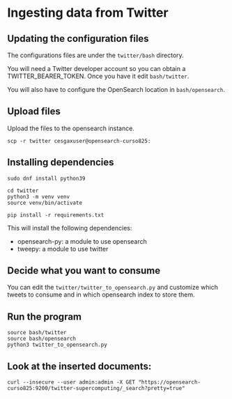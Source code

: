 # Ingesting data from Twitter
## Updating the configuration files
The configurations files are under the `twitter/bash` directory.

You will need a Twitter developer account so you can obtain a TWITTER_BEARER_TOKEN. Once you have it edit `bash/twitter`.

You will also have to configure the OpenSearch location in `bash/opensearch`.

## Upload files
Upload the files to the opensearch instance.
```
scp -r twitter cesgaxuser@opensearch-curso825:
```

## Installing dependencies
```
sudo dnf install python39

cd twitter
python3 -m venv venv
source venv/bin/activate

pip install -r requirements.txt
```

This will install the following dependencies:
- opensearch-py: a module to use opensearch
- tweepy: a module to use twitter

## Decide what you want to consume
You can edit the `twitter/twitter_to_opensearch.py` and customize which tweets to consume and in which opensearch index to store them.

## Run the program
```
source bash/twitter
source bash/opensearch
python3 twitter_to_opensearch.py
```

## Look at the inserted documents:
```
curl --insecure --user admin:admin -X GET "https://opensearch-curso825:9200/twitter-supercomputing/_search?pretty=true"
```
